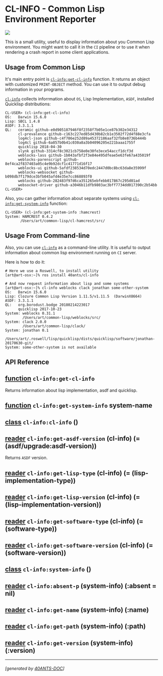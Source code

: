 <a id="x-28CL-INFO-3A-40README-2040ANTS-DOC-2FLOCATIVES-3ASECTION-29"></a>

# CL-INFO - Common Lisp Environment Reporter

[![](https://github-actions.40ants.com/40ants/cl-info/matrix.svg?only=ci.run-tests)][3904]

This is a small utility, useful to display information about you Common
Lisp environment. You might want to call it in the `CI` pipeline or
to use it when rendering a crash report in some client applications.

<a id="usage-from-common-lisp"></a>

## Usage from Common Lisp

It's main entry point is [`cl-info:get-cl-info`][5b06] function. It returns an object with
customized `PRINT-OBJECT` method. You can use it to output debug
information in your programs.

[`cl-info`][3d51] collects inforrmation about `OS`, Lisp Implementation, `ASDF`, installed
Quicklisp distributions:

```text
CL-USER> (cl-info:get-cl-info)
OS:   Darwin 15.6.0
Lisp: SBCL 1.4.8
ASDF: 3.3.1.1
QL:   ceramic github-e0d905187946f8f2358f7b05e1ce87b302e34312
      cl-prevalence github-c163c227ed85d430b82cb1e3502f72d4f88e3cfa
      log4cl-json github-c4f786e252d89a45372186aaf32fb8e8736b444b
      log4cl github-6a857b0b41c030a8a3b04096205e221baaa1755f
      quicklisp 2018-04-30
      slynk github-3314cf8c3021cb758e0e30fe3ece54accf1dcf3d
      weblocks-lass github-1b043afbf2f3e84e495dfeae5e63fe67a435019f
      weblocks-parenscript github-8ef4ca2f837403a05c4e9b92dcf1c41771d16f17
      weblocks-ui github-5afdf238534d70edc2447d0bc8bc63da8e35999f
      weblocks-websocket github-b098db7f179dce3bfb045afd4e35e7cc868893f0
      weblocks github-282483f97d6ca351265ebfebb017867c295d01ad
      websocket-driver github-a3046b11dfb9803ac3bff7734dd017390c2b54bb
CL-USER>
```
Also, you can gather information about separate systems using [`cl-info:get-system-info`][9306]
function:

```text
CL-USER> (cl-info:get-system-info :hamcrest)
System: HAMCREST 0.4.2
       /Users/art/common-lisp/cl-hamcrest/src/
```
<a id="usage-from-command-line"></a>

## Usage From Command-line

Also, you can use [`cl-info`][3d51] as a command-line utility. It is useful to
output information about common lisp environment running on `CI` server.

Here is how to do it:

```shell
# Here we use a Roswell, to install utility
[art@art-osx:~]% ros install 40ants/cl-info
   
# And now request information about lisp and some systems
[art@art-osx:~]% cl-info weblocks clack jonathan some-other-system
OS:   Darwin 15.6.0
Lisp: Clozure Common Lisp Version 1.11.5/v1.11.5  (DarwinX8664)
ASDF: 3.3.1.1
QL:   org.borodust.bodge 20180214223017
      quicklisp 2017-10-23
System: weblocks 0.31.1
        /Users/art/common-lisp/weblocks/src/
System: clack 2.0.0
        /Users/art/common-lisp/clack/
System: jonathan 0.1
        /Users/art/.roswell/lisp/quicklisp/dists/quicklisp/software/jonathan-20170630-git/
System: some-other-system is not available
```
<a id="api-reference"></a>

## API Reference

<a id="x-28CL-INFO-3AGET-CL-INFO-20FUNCTION-29"></a>

## [function](bcb8) `cl-info:get-cl-info`

Returns information about lisp implementation, asdf and quicklisp.

<a id="x-28CL-INFO-3AGET-SYSTEM-INFO-20FUNCTION-29"></a>

## [function](d0df) `cl-info:get-system-info` system-name

<a id="x-28CL-INFO-3ACL-INFO-20CLASS-29"></a>

## [class](9681) `cl-info:cl-info` ()

<a id="x-28CL-INFO-3AGET-ASDF-VERSION-20-2840ANTS-DOC-2FLOCATIVES-3AREADER-20CL-INFO-3ACL-INFO-29-29"></a>

## [reader](2e83) `cl-info:get-asdf-version` (cl-info) (= (asdf/upgrade:asdf-version))

Returns `ASDF` version.

<a id="x-28CL-INFO-3AGET-LISP-TYPE-20-2840ANTS-DOC-2FLOCATIVES-3AREADER-20CL-INFO-3ACL-INFO-29-29"></a>

## [reader](8c84) `cl-info:get-lisp-type` (cl-info) (= (lisp-implementation-type))

<a id="x-28CL-INFO-3AGET-LISP-VERSION-20-2840ANTS-DOC-2FLOCATIVES-3AREADER-20CL-INFO-3ACL-INFO-29-29"></a>

## [reader](24cc) `cl-info:get-lisp-version` (cl-info) (= (lisp-implementation-version))

<a id="x-28CL-INFO-3AGET-SOFTWARE-TYPE-20-2840ANTS-DOC-2FLOCATIVES-3AREADER-20CL-INFO-3ACL-INFO-29-29"></a>

## [reader](bec5) `cl-info:get-software-type` (cl-info) (= (software-type))

<a id="x-28CL-INFO-3AGET-SOFTWARE-VERSION-20-2840ANTS-DOC-2FLOCATIVES-3AREADER-20CL-INFO-3ACL-INFO-29-29"></a>

## [reader](940b) `cl-info:get-software-version` (cl-info) (= (software-version))

<a id="x-28CL-INFO-3ASYSTEM-INFO-20CLASS-29"></a>

## [class](0285) `cl-info:system-info` ()

<a id="x-28CL-INFO-3AABSENT-P-20-2840ANTS-DOC-2FLOCATIVES-3AREADER-20CL-INFO-3ASYSTEM-INFO-29-29"></a>

## [reader](18e8) `cl-info:absent-p` (system-info) (:absent = nil)

<a id="x-28CL-INFO-3AGET-NAME-20-2840ANTS-DOC-2FLOCATIVES-3AREADER-20CL-INFO-3ASYSTEM-INFO-29-29"></a>

## [reader](eb32) `cl-info:get-name` (system-info) (:name)

<a id="x-28CL-INFO-3AGET-PATH-20-2840ANTS-DOC-2FLOCATIVES-3AREADER-20CL-INFO-3ASYSTEM-INFO-29-29"></a>

## [reader](bab1) `cl-info:get-path` (system-info) (:path)

<a id="x-28CL-INFO-3AGET-VERSION-20-2840ANTS-DOC-2FLOCATIVES-3AREADER-20CL-INFO-3ASYSTEM-INFO-29-29"></a>

## [reader](ac3b) `cl-info:get-version` (system-info) (:version)


[3d51]: https://40ants.com/cl-info/#x-28CL-INFO-3ACL-INFO-20CLASS-29
[5b06]: https://40ants.com/cl-info/#x-28CL-INFO-3AGET-CL-INFO-20FUNCTION-29
[9306]: https://40ants.com/cl-info/#x-28CL-INFO-3AGET-SYSTEM-INFO-20FUNCTION-29
[3904]: https://github.com/40ants/cl-info/actions
[9681]: https://github.com/40ants/cl-info/blob/d25a9e5cdeb3153a9273aaa09e360f1c3f886ba5/src/core.lisp#L137
[2e83]: https://github.com/40ants/cl-info/blob/d25a9e5cdeb3153a9273aaa09e360f1c3f886ba5/src/core.lisp#L138
[8c84]: https://github.com/40ants/cl-info/blob/d25a9e5cdeb3153a9273aaa09e360f1c3f886ba5/src/core.lisp#L141
[24cc]: https://github.com/40ants/cl-info/blob/d25a9e5cdeb3153a9273aaa09e360f1c3f886ba5/src/core.lisp#L143
[bec5]: https://github.com/40ants/cl-info/blob/d25a9e5cdeb3153a9273aaa09e360f1c3f886ba5/src/core.lisp#L145
[940b]: https://github.com/40ants/cl-info/blob/d25a9e5cdeb3153a9273aaa09e360f1c3f886ba5/src/core.lisp#L147
[0285]: https://github.com/40ants/cl-info/blob/d25a9e5cdeb3153a9273aaa09e360f1c3f886ba5/src/core.lisp#L159
[eb32]: https://github.com/40ants/cl-info/blob/d25a9e5cdeb3153a9273aaa09e360f1c3f886ba5/src/core.lisp#L160
[ac3b]: https://github.com/40ants/cl-info/blob/d25a9e5cdeb3153a9273aaa09e360f1c3f886ba5/src/core.lisp#L162
[bab1]: https://github.com/40ants/cl-info/blob/d25a9e5cdeb3153a9273aaa09e360f1c3f886ba5/src/core.lisp#L164
[18e8]: https://github.com/40ants/cl-info/blob/d25a9e5cdeb3153a9273aaa09e360f1c3f886ba5/src/core.lisp#L166
[bcb8]: https://github.com/40ants/cl-info/blob/d25a9e5cdeb3153a9273aaa09e360f1c3f886ba5/src/core.lisp#L209
[d0df]: https://github.com/40ants/cl-info/blob/d25a9e5cdeb3153a9273aaa09e360f1c3f886ba5/src/core.lisp#L214

* * *
###### [generated by [40ANTS-DOC](https://40ants.com/doc/)]
